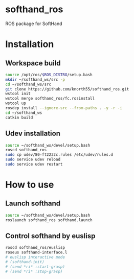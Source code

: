 # softhand_ros

ROS package for SoftHand

# Installation

## Workspace build

```bash
source /opt/ros/$ROS_DISTRO/setup.bash
mkdir ~/softhand_ws/src -p
cd ~/softhand_ws/src
git clone https://github.com/knorth55/softhand_ros.git
wstool init
wstool merge softhand_ros/fc.rosinstall
wstool up
rosdep install --ignore-src --from-paths . -y -r -i
cd ~/softhand_ws
catkin build
```

## Udev installation

```bash
source ~/softhand_ws/devel/setup.bash
roscd softhand_ros
sudo cp udev/80-ft2232c.rules /etc/udev/rules.d
sudo service udev reload
sudo service udev restart
```

# How to use 

## Launch softhand

```bash
source ~/softhand_ws/devel/setup.bash
roslaunch softhand_ros softhand.launch
```

## Control softhand by euslisp

```bash
roscd softhand_ros/euslisp
roseus softhand-interface.l
# euslisp interactive mode
# (softhand-init)
# (send *ri* :start-grasp)
# (send *ri* :stop-grasp)
```
